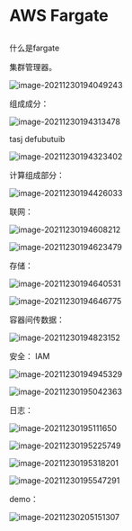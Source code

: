 # AWS Fargate

## 

什么是fargate

集群管理器。

![image-20211230194049243](_assets/AWS%20Fargate%20deep%20dive/image-20211230194049243.png)



组成成分：

![image-20211230194313478](_assets/AWS%20Fargate%20deep%20dive/image-20211230194313478.png)





tasj defubutuib

![image-20211230194323402](_assets/AWS%20Fargate%20deep%20dive/image-20211230194323402.png)



计算组成部分：



![image-20211230194426033](_assets/AWS%20Fargate%20deep%20dive/image-20211230194426033.png)





联网：

![image-20211230194608212](_assets/AWS%20Fargate%20deep%20dive/image-20211230194608212.png)



![image-20211230194623479](_assets/AWS%20Fargate%20deep%20dive/image-20211230194623479.png)





存储：

![image-20211230194640531](_assets/AWS%20Fargate%20deep%20dive/image-20211230194640531.png)



![image-20211230194646775](_assets/AWS%20Fargate%20deep%20dive/image-20211230194646775.png)



容器间传数据：

![image-20211230194823152](_assets/AWS%20Fargate%20deep%20dive/image-20211230194823152.png)





安全： IAM 

![image-20211230194945329](_assets/AWS%20Fargate%20deep%20dive/image-20211230194945329.png)



![image-20211230195042363](_assets/AWS%20Fargate%20deep%20dive/image-20211230195042363.png)





日志：

![image-20211230195111650](_assets/AWS%20Fargate%20deep%20dive/image-20211230195111650.png)







![image-20211230195225749](_assets/AWS%20Fargate%20deep%20dive/image-20211230195225749.png)



![image-20211230195318201](_assets/AWS%20Fargate%20deep%20dive/image-20211230195318201.png)



![image-20211230195547291](_assets/AWS%20Fargate%20deep%20dive/image-20211230195547291.png)





demo：

![image-20211230205151307](_assets/AWS%20Fargate%20deep%20dive/image-20211230205151307.png)

















